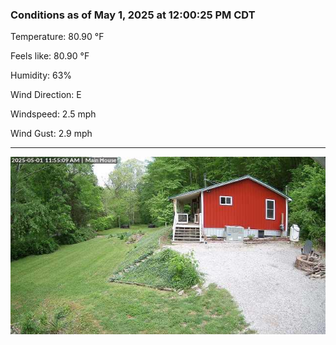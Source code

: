 ### Conditions as of May 1, 2025 at 12:00:25 PM CDT 

Temperature: 80.90 &deg;F

Feels like: 80.90 &deg;F

Humidity: 63%

Wind Direction: E

Windspeed: 2.5 mph

Wind Gust: 2.9 mph

---

<img src="./images/latest.jpeg"/>

